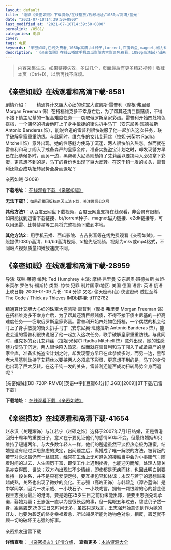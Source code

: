 ```yaml
---
layout: default
title: '电影《亲密如贼》下载资源/在线播放/视频地址/1080p/高清/蓝光'
date: "2021-07-10T14:39:50+0800"
last_modified_at: "2021-07-10T14:39:50+0800"
permalink: /8581/
categories: 电影
cover:
tags: 电影
keywords: '亲密如贼,在线免费看,1080p高清,bt种子,torrent,百度云盘,magnet,磁力链,迅雷下载资源'
description: '《亲密如贼》在线云播放手机西瓜影院吉吉影音免费看，1080p高清bd/hd未删减完整版和tc抢先枪版，mkv/mp4格式，附带bt/torrent种子、magnet/磁力链、百度云盘、网盘资源迅雷下载链接'
---
```


>内容采集生成，如果链接失效，多试几个，页面最后有更多精彩视频！收藏本页（Ctrl+D)，以后再找不麻烦。


## 《亲密如贼》在线观看和高清下载-8581

剧情介绍：　　精通算计又胆大心细的珠宝大盗凯斯·雷普利（摩根·弗里曼 Morgan Freeman 饰）在搭档维克多不幸身亡后，为了帮其还清巨额赌债，不得不接下债主尼基的一担高难度任务——窃取俄罗斯皇家彩蛋。雷普利开始四处物色搭档，一个偶然的机会他盯上了身手敏捷的街头扒手马丁（安东尼奥·班德拉斯 Antonio Banderas 饰），能说会道的雷普利很快说服了他一起加入这次任务，联手破解皇家重重防线。与此同时，维克多的女儿艾莉丝（拉妲·米契尔 Radha Mitchell 饰）意外出现，她的性感魅力使马丁沉迷，两人很快陷入热恋。然而就在雷普利和马丁闯入了戒备森严的皇家金库，准备实施盗宝计划之时，却发现警方早已在此恭候多时，而另一边，黑帮老大尼基则劫持了艾莉丝以要挟两人必须拿下彩蛋，更意想不到的是，马丁的身份也出现了巨大反转。在这千钧一发的关头，雷普利还能否成功扭转局势全身而退呢？


亲密如贼 (2009)

**下载地址**： [在线观看下载 《亲密如贼》](https://www.btbtdy.me/btdy/dy10752.html) 


**无法下载?**：`如果迅雷因版权原因无法下载，关注微信公众号 `

**其他方法1**：从百度云网盘下载视频，百度云网盘支持在线观看，非会员有限制，如果能找到迅雷下载链接、bt/torrent种子、magnet磁力链接、e2dk链接等，可以用迅雷、比特彗星等工具将完整视频下载到本地。

**其他方法2**：用手机云播、西瓜影院、吉吉影音等在线免费观看《亲密如贼》，一般提供1080p高清、hd/bd高清视频、tc抢先版视频，视频为mkv或mp4格式，不同站点视频质量和播放速度不同。


## 《亲密如贼》在线观看和高清下载-28959

导演: 咪咪·莱德 编剧: Ted Humphrey 主演: 摩根·弗里曼 安东尼奥·班德拉斯 拉妲·米契尔 罗伯特·福斯特 类型: 惊悚 犯罪 制片国家/地区: 美国 德国 语言: 英语 俄语 上映日期: 2009-01-09 片长: 104 分钟 又名: 偷天密码(台) 侠盗密码 贼世至尊 The Code / Thick as Thieves IMDb链接: tt1112782

精通算计又胆大心细的珠宝大盗凯斯·雷普利（摩根·弗里曼 Morgan Freeman 饰）在搭档维克多不幸身亡后，为了帮其还清巨额赌债，不得不接下债主尼基的一担高难度任务——窃取俄罗斯皇家彩蛋。雷普利开始四处物色搭档，一个偶然的机会他盯上了身手敏捷的街头扒手马丁（安东尼奥·班德拉斯 Antonio Banderas 饰），能说会道的雷普利很快说服了他一起加入这次任务，联手破解皇家重重防线。与此同时，维克多的女儿艾莉丝（拉妲·米契尔 Radha Mitchell 饰）意外出现，她的性感魅力使马丁沉迷，两人很快陷入热恋。然而就在雷普利和马丁闯入了戒备森严的皇家金库，准备实施盗宝计划之时，却发现警方早已在此恭候多时，而另一边，黑帮老大尼基则劫持了艾莉丝以要挟两人必须拿下彩蛋，更意想不到的是，马丁的身份也出现了巨大反转。在这千钧一发的关头，雷普利还能否成功扭转局势全身而退呢？


[亲密如贼][BD-720P-RMVB][英语中字][豆瓣6.1分][1.2GB][2009][BT下载/迅雷下载]

**下载地址**： [在线观看下载 《亲密如贼》](https://www.btdx8.com/torrent/thick_as_thieves_2009.html) 


## 《亲密损友》在线观看和高清下载-41654

赵永汉（关楚耀饰）与江若宁（赵硕之饰）选择于2007年7月1日结婚，正是香港回归十周年的重要日子，意义在于要见证他们的感情50年不变，但最终婚姻却只维持了短短两年。与大多数年轻人一样，他们的邂逅虽然平淡但热恋极为甜蜜，结婚是没有经过深思熟虑的决定，出问题之后，离婚成了唯一解脱的方法。被背叛的若宁对永汉虽仍有一丝恨意，经常在生活上无可避免的接触当中会为小事赌气；随着时间的过去，人生阅历丰富，即使工作上遇到挫折，也能迎刃而解，处理人际关系亦变得圆、世故；双方均出现过不少情缘，即使都是无疾而终，也因此明白到要维持一段关系，并不是只有爱便足够，要互相包容和体谅；永汉与若宁的思想越来越成熟，关系也出现了微妙的变化。王志强（高皓正饰）与韩碧芝（谭杏蓝饰）是中学同学，因为一次示威、一小块石子、一小块戏言，拥有一颗恨嫁的心的碧芝便视王志强为最后的港湾，要是她在25岁生日之前仍未能出嫁，便要王志强兑现承诺，娶她为妻；王志强一直以为是很长远的事，但一晃眼五年过去，碧芝仍孑然一身，距离碧芝25岁生日又时间无多，虽然只是戏言，王志强开始意识到作为她的好友，也要为碧芝的终身幸福着急，所以竭尽所能为她物色对象，相反，碧芝就不顾一切的破坏王志强的好事。


亲密损友迅雷下载

**详情查看**： [《亲密损友》详情介绍](/movie/41654/)， **查看更多**：[本站资源大全](/movie/t/all/)

